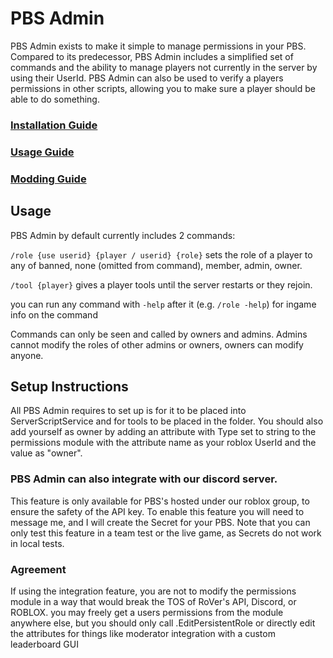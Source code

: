 # PBS Admin
PBS Admin exists to make it simple to manage permissions in your PBS. Compared to its predecessor, PBS Admin includes a simplified set of commands and the ability to manage players not currently in the server by using their UserId. PBS Admin can also be used to verify a players permissions in other scripts, allowing you to make sure a player should be able to do something.

### [Installation Guide](Installation.md)

### [Usage Guide](Usage.md)

### [Modding Guide](Modding.md)

## Usage
PBS Admin by default currently includes 2 commands:

`/role {use userid} {player / userid} {role}`
sets the role of a player to any of banned, none (omitted from command), member, admin, owner.

`/tool {player}`
gives a player tools until the server restarts or they rejoin.

you can run any command with `-help` after it (e.g. `/role -help`) for ingame info on the command

Commands can only be seen and called by owners and admins. Admins cannot modify the roles of other admins or owners, owners can modify anyone.

## Setup Instructions
All PBS Admin requires to set up is for it to be placed into ServerScriptService and for tools to be placed in the folder. You should also add yourself as owner by adding an attribute with Type set to string to the permissions module with the attribute name as your roblox UserId and the value as "owner".

### PBS Admin can also integrate with our discord server.
This feature is only available for PBS's hosted under our roblox group, to ensure the safety of the API key. To enable this feature you will need to message me, and I will create the Secret for your PBS. Note that you can only test this feature in a team test or the live game, as Secrets do not work in local tests.

### Agreement
If using the integration feature, you are not to modify the permissions module in a way that would break the TOS of RoVer's API, Discord, or ROBLOX.
you may freely get a users permissions from the module anywhere else, but you should only call .EditPersistentRole or directly edit the attributes for things like moderator integration with a custom leaderboard GUI